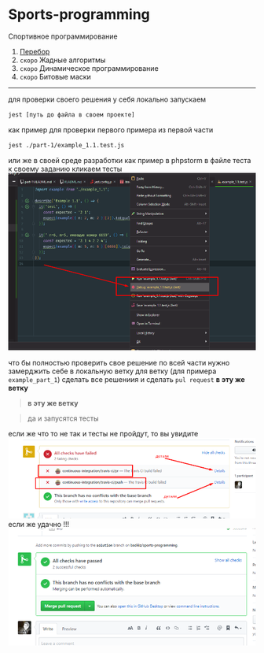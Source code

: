 # Sports-programming
Спортивное программирование

1. [Перебор](../../tree/master/part-1)
2. `скоро` Жадные алгоритмы 
3. `скоро` Динамическое программирование
4. `скоро` Битовые маски

***
для проверки своего решения у себя локально запускаем 
```bash
jest [путь до файла в своем проекте]
```
как пример для проверки первого примера из первой части
```bash
jest ./part-1/example_1.1.test.js
```

или же в своей среде разработки как пример в phpstorm
в файле теста к своему заданию кликаем тесты  
 ![](https://github.com/bad4iz/sports-programming/blob/master/img/Screenshot.png?raw=true)  
    

что бы полностью проверить свое решение по всей части нужно замерджить себе в локальную ветку 
для ветку (для примера `example_part_1`) сделать все решениия и сделать 
`pul request` **в эту же ветку**
> **в эту же ветку**   

 > да и запусятся тесты   
 
 если же что то не так и тесты не пройдут, то вы увидите      
 ![](https://github.com/bad4iz/sports-programming/blob/master/img/fail.png?raw=true)  
 если же удачно  !!!  
 ![](https://github.com/bad4iz/sports-programming/blob/master/img/success.png?raw=true)  
 
